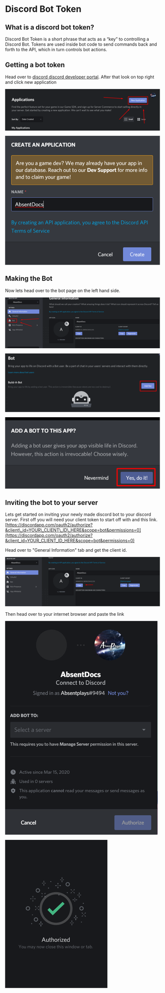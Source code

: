 # Discord Bot Token

## What is a discord bot token?

Discord Bot Token is a short phrase that acts as a “key” to controlling a Discord Bot. Tokens are used inside bot code to send commands back and forth to the API, which in turn controls bot actions.

## Getting a bot token

Head over to [discord discord developer portal](https://discordapp.com/developers/applications). After that look on top right and click new application

![Click on New Application](.gitbook/assets/newapplication.png)

![Time to pick a name. Pick the name of your bot you would want. Could be changed later if needed.](.gitbook/assets/newapplication2.png)

## Making the Bot

Now lets head over to the bot page on the left hand side.

![Click the bot page.](.gitbook/assets/headtobot.png)

![Click add bot](.gitbook/assets/clickaddbot.png)

![Once the bot is made it can not be removed.](.gitbook/assets/yesdoit.png)

## Inviting the bot to your server

Lets get started on inviting your newly made discord bot to your discord server. First off you will need your client token to start off with and this link. [https://discordapp.com/oauth2/authorize?&client\_id=YOUR\_CLIENT\_ID\_HERE&scope=bot&permissions=0](https://discordapp.com/oauth2/authorize?&client_id=YOUR_CLIENT_ID_HERE&scope=bot&permissions=0)

Head over to "General Information" tab and get the client id.

![Copy the client id](.gitbook/assets/clientdiscordbotclientid.png)

Then head over to your internet browser and paste the link

![Pick server and then authorize it.](.gitbook/assets/invitetodisc.png)

![After authorized, you will see this.](.gitbook/assets/authorizedbot.png)

